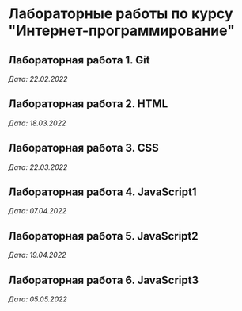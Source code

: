 # Лабораторные работы по курсу "Интернет-программирование"

## Лабораторная работа 1. Git

*Дата: 22.02.2022*

## Лабораторная работа 2. HTML

*Дата: 18.03.2022*

## Лабораторная работа 3. CSS

*Дата: 22.03.2022*

## Лабораторная работа 4. JavaScript1

*Дата: 07.04.2022*

## Лабораторная работа 5. JavaScript2

*Дата: 19.04.2022*

## Лабораторная работа 6. JavaScript3

*Дата: 05.05.2022*
